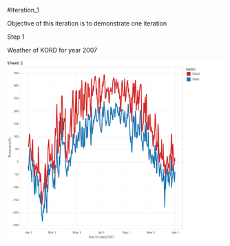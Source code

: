 #Iteration_1

Objective of this iteration is to demonstrate one iteration

Step 1

Weather of KORD for year 2007

![kord 2007 weather](/visuals/weather_of_KORD_2007.png)